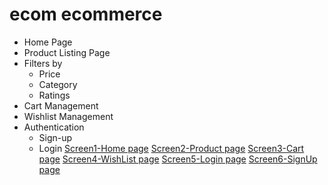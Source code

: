 # ecom ecommerce
* Home Page
* Product Listing Page
* Filters by
  - Price
  - Category
  - Ratings
* Cart Management
* Wishlist Management
* Authentication
  - Sign-up
  - Login
[Screen1-Home page](https://auro-ecom.netlify.app/)
[Screen2-Product page](https://auro-ecom.netlify.app/components/productpg/)
[Screen3-Cart page](https://auro-ecom.netlify.app/components/cartpg/)
[Screen4-WishList page](https://auro-ecom.netlify.app/components/wishlistpg/)
[Screen5-Login page](https://auro-ecom.netlify.app/components/loginpg/)
[Screen6-SignUp page](https://auro-ecom.netlify.app/components/signuppg/)
